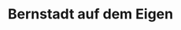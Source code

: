 ---
title: Bernstadt auf dem Eigen
url: /bernstadt-auf-dem-eigen/
latitude: 51.048
longitude: 14.833
---
